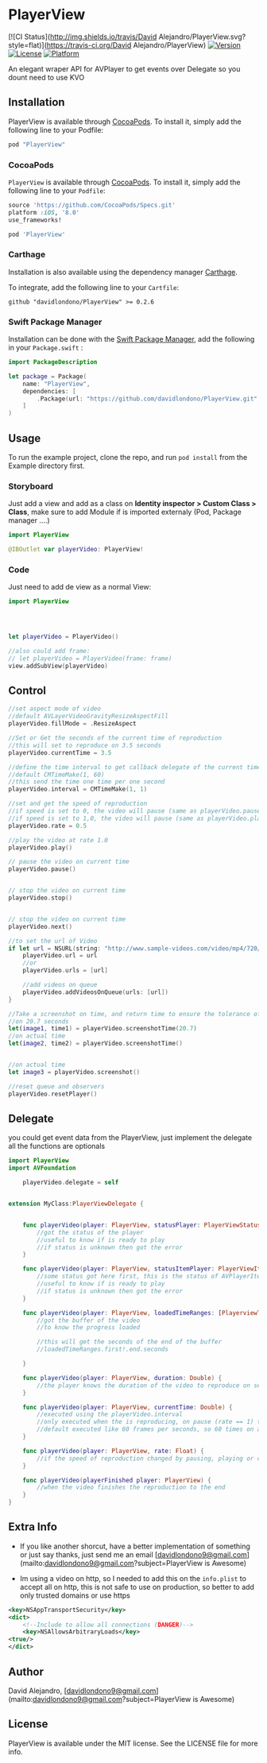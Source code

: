 # PlayerView

[![CI Status](http://img.shields.io/travis/David Alejandro/PlayerView.svg?style=flat)](https://travis-ci.org/David Alejandro/PlayerView)
[![Version](https://img.shields.io/cocoapods/v/PlayerView.svg?style=flat)](http://cocoapods.org/pods/PlayerView)
[![License](https://img.shields.io/cocoapods/l/PlayerView.svg?style=flat)](http://cocoapods.org/pods/PlayerView)
[![Platform](https://img.shields.io/cocoapods/p/PlayerView.svg?style=flat)](http://cocoapods.org/pods/PlayerView)

An elegant wraper API for AVPlayer to get events over Delegate so you dount need to use KVO

## Installation

PlayerView is available through [CocoaPods](http://cocoapods.org). To install
it, simply add the following line to your Podfile:

```ruby
pod "PlayerView"
```

### CocoaPods

`PlayerView` is available through [CocoaPods](http://cocoapods.org). To install
it, simply add the following line to your `Podfile`:


```ruby
source 'https://github.com/CocoaPods/Specs.git'
platform :iOS, '8.0'
use_frameworks!

pod 'PlayerView'
```

### Carthage

Installation is also available using the dependency manager [Carthage](https://github.com/Carthage/Carthage).

To integrate, add the following line to your `Cartfile`:

```ogdl
github "davidlondono/PlayerView" >= 0.2.6
```

### Swift Package Manager

Installation can be done with the [Swift Package Manager](https://swift.org/package-manager/), add the following in your `Package.swift` :

```Swift
import PackageDescription

let package = Package(
    name: "PlayerView",
    dependencies: [
        .Package(url: "https://github.com/davidlondono/PlayerView.git", majorVersion: 0),
    ]
)
```

## Usage

To run the example project, clone the repo, and run `pod install` from the Example directory first.


### Storyboard
Just add a view and add as a class on **Identity inspector > Custom Class > Class**, make sure to add Module if is imported externaly (Pod, Package manager ....)

```Swift
import PlayerView
```

```Swift
@IBOutlet var playerVideo: PlayerView!
```

### Code

Just need to add de view as a normal View:

```Swift
import PlayerView
```

```Swift



let playerVideo = PlayerVideo()

//also could add frame:
// let playerVideo = PlayerVideo(frame: frame)
view.addSubView(playerVideo)


```

## Control


```Swift
//set aspect mode of video
//default AVLayerVideoGravityResizeAspectFill
playerVideo.fillMode = .ResizeAspect

//Set or Get the seconds of the current time of reproduction
//this will set to reproduce on 3.5 seconds
playerVideo.currentTime = 3.5

//define the time interval to get callback delegate of the current time of reproduction, default sends 60 times on 1 second
//default CMTimeMake(1, 60)
//this send the time one time per one second
playerVideo.interval = CMTimeMake(1, 1)

//set and get the speed of reproduction
//if speed is set to 0, the video will pause (same as playerVideo.pause())
//if speed is set to 1,0, the video will pause (same as playerVideo.play())
playerVideo.rate = 0.5

//play the video at rate 1.0
playerVideo.play()

// pause the video on current time
playerVideo.pause()


// stop the video on current time
playerVideo.stop()


// stop the video on current time
playerVideo.next()

//to set the url of Video
if let url = NSURL(string: "http://www.sample-videos.com/video/mp4/720/big_buck_bunny_720p_30mb.mp4") {
	playerVideo.url = url
    //or
    playerVideo.urls = [url]

    //add videos on queue
    playerVideo.addVideosOnQueue(urls: [url])
}

//Take a screenshot on time, and return time to ensure the tolerance of the image
//on 20.7 seconds
let(image1, time1) = playerVideo.screenshotTime(20.7)
//on actual time
let(image2, time2) = playerVideo.screenshotTime()


//on actual time
let image3 = playerVideo.screenshot()

//reset queue and observers
playerVideo.resetPlayer()
```
## Delegate
you could get event data from the PlayerView, just implement the delegate
all the functions are optionals

```Swift
import PlayerView
import AVFoundation
```

```Swift
	playerVideo.delegate = self
```

```Swift

extension MyClass:PlayerViewDelegate {


	func playerVideo(player: PlayerView, statusPlayer: PlayerViewStatus, error: NSError?) {
        //got the status of the player
		//useful to know if is ready to play
		//if status is unknown then got the error
    }

	func playerVideo(player: PlayerView, statusItemPlayer: PlayerViewItemStatus, error: NSError?) {
		//some status got here first, this is the status of AVPlayerItem
		//useful to know if is ready to play
		//if status is unknown then got the error
	}

	func playerVideo(player: PlayerView, loadedTimeRanges: [PlayerviewTimeRange]) {
		//got the buffer of the video
		//to know the progress loaded

		//this will get the seconds of the end of the buffer
		//loadedTimeRanges.first!.end.seconds

	}

	func playerVideo(player: PlayerView, duration: Double) {
		//the player knows the duration of the video to reproduce on seconds
	}

	func playerVideo(player: PlayerView, currentTime: Double) {
		//executed using the playerVideo.interval
        //only executed when the is reproducing, on pause (rate == 1) this doesn't execute
		//default executed like 60 frames per seconds, so 60 times on a second
	}

	func playerVideo(player: PlayerView, rate: Float) {
		//if the speed of reproduction changed by pausing, playing or changing speed
	}

    func playerVideo(playerFinished player: PlayerView) {
        //when the video finishes the reproduction to the end
    }
}
```

## Extra Info

- If you like another shorcut, have a better implementation of something or just say thanks,  just send me an email [davidlondono9@gmail.com](mailto:davidlondono9@gmail.com?subject=PlayerView is Awesome)

- Im using a video on http, so I needed to add this on the `info.plist` to accept all on http,
this is not safe to use on production, so better to add only trusted domains or use https

```xml
<key>NSAppTransportSecurity</key>
<dict>
    <!--Include to allow all connections (DANGER)-->
    <key>NSAllowsArbitraryLoads</key>
<true/>
</dict>
```

## Author

David Alejandro, [davidlondono9@gmail.com](mailto:davidlondono9@gmail.com?subject=PlayerView is Awesome)

## License

PlayerView is available under the MIT license. See the LICENSE file for more info.
